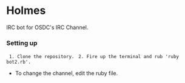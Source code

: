 # Holmes
IRC bot for OSDC's IRC Channel.

### Setting up

` 1. Clone the repository.`
` 2. Fire up the terminal and rub 'ruby bot2.rb'.`

* To change the channel, edit the ruby file.
